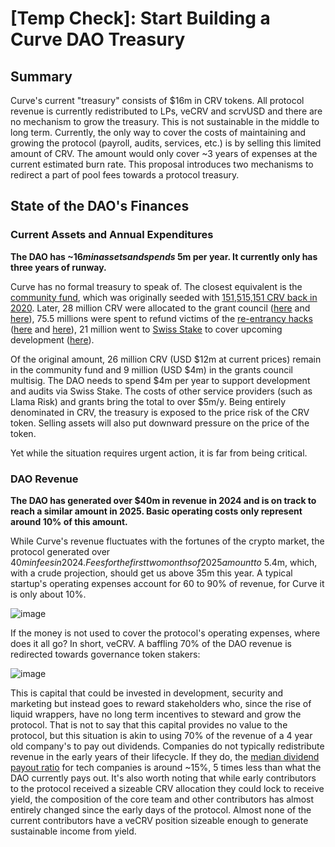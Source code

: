 # [Temp Check]: Start Building a Curve DAO Treasury

## Summary

Curve's current "treasury" consists of $16m in CRV tokens. All protocol revenue is currently redistributed to LPs, veCRV and scrvUSD and there are no mechanism to grow the treasury. This is not sustainable in the middle to long term. Currently, the only way to cover the costs of maintaining and growing the protocol (payroll, audits, services, etc.) is by selling this limited amount of CRV. The amount would only cover ~3 years of expenses at the current estimated burn rate. This proposal introduces two mechanisms to redirect a part of pool fees towards a protocol treasury. 

## State of the DAO's Finances

### Current Assets and Annual Expenditures

**The DAO has ~$16m in assets and spends ~$5m per year. It currently only has three years of runway.**

Curve has no formal treasury to speak of. The closest equivalent is the [community fund](https://etherscan.io/address/0xe3997288987e6297ad550a69b31439504f513267), which was originally seeded with [151,515,151 CRV back in 2020](https://gov.curve.fi/t/scip-2-utilizing-the-community-fund/967). Later, 28 million CRV were allocated to the grant council ([here](https://curvemonitor.com/dao/proposal/ownership/30) and [here](https://etherscan.io/tx/0xd8162f097998153903c9a28c960de269deabae8b6497a7c9a3378b6f9e71c8ad)), 75.5 millions were spent to refund victims of the [re-entrancy hacks](https://hackmd.io/@vyperlang/HJUgNMhs2) ([here](https://curvemonitor.com/dao/proposal/ownership/521) and [here](https://curvemonitor.com/dao/proposal/ownership/593)), 21 million went to [Swiss Stake](https://gov.curve.fi/t/funding-proposal-for-swiss-stake-ag-the-company-building-curve/10204) to cover upcoming development ([here](https://curvemonitor.com/dao/proposal/ownership/828)).

Of the original amount, 26 million CRV (USD $12m at current prices) remain in the community fund and 9 million (USD $4m) in the grants council multisig. The DAO needs to spend $4m per year to support development and audits via Swiss Stake. The costs of other service providers (such as Llama Risk) and grants bring the total to over $5m/y. Being entirely denominated in CRV, the treasury is exposed to the price risk of the CRV token. Selling assets will also put downward pressure on the price of the token. 

Yet while the situation requires urgent action, it is far from being critical.

### DAO Revenue

**The DAO has generated over $40m in revenue in 2024 and is on track to reach a similar amount in 2025. Basic operating costs only represent around 10% of this amount.**

While Curve's revenue fluctuates with the fortunes of the crypto market, the protocol generated over $40m in fees in 2024. Fees for the first two months of 2025 amount to ~$5.4m, which, with a crude projection, should get us above 35m this year. A typical startup's operating expenses account for 60 to 90% of revenue, for Curve it is only about 10%.

![image](https://github.com/user-attachments/assets/2ca90228-01e9-41d5-8b39-d51a3bcc081b)


If the money is not used to cover the protocol's operating expenses, where does it all go? In short, veCRV. A baffling 70% of the DAO revenue is redirected towards governance token stakers:

![image](https://github.com/user-attachments/assets/356571d5-9065-49e5-8c71-3522aa3cacdb)

This is capital that could be invested in development, security and marketing but instead goes to reward stakeholders who, since the rise of liquid wrappers, have no long term incentives to steward and grow the protocol. That is not to say that this capital provides no value to the protocol, but this situation is akin to using 70% of the revenue of a 4 year old company's to pay out dividends. Companies do not typically redistribute revenue in the early years of their lifecycle. If they do, the [median dividend payout ratio](https://pages.stern.nyu.edu/~adamodar/New_Home_Page/datafile/divfund.html) for tech companies is around ~15%, 5 times less than what the DAO currently pays out. It's also worth noting that while early contributors to the protocol received a sizeable CRV allocation they could lock to receive yield, the composition of the core team and other contributors has almost entirely changed since the early days of the protocol. Almost none of the current contributors have a veCRV position sizeable enough to generate sustainable income from yield. 






